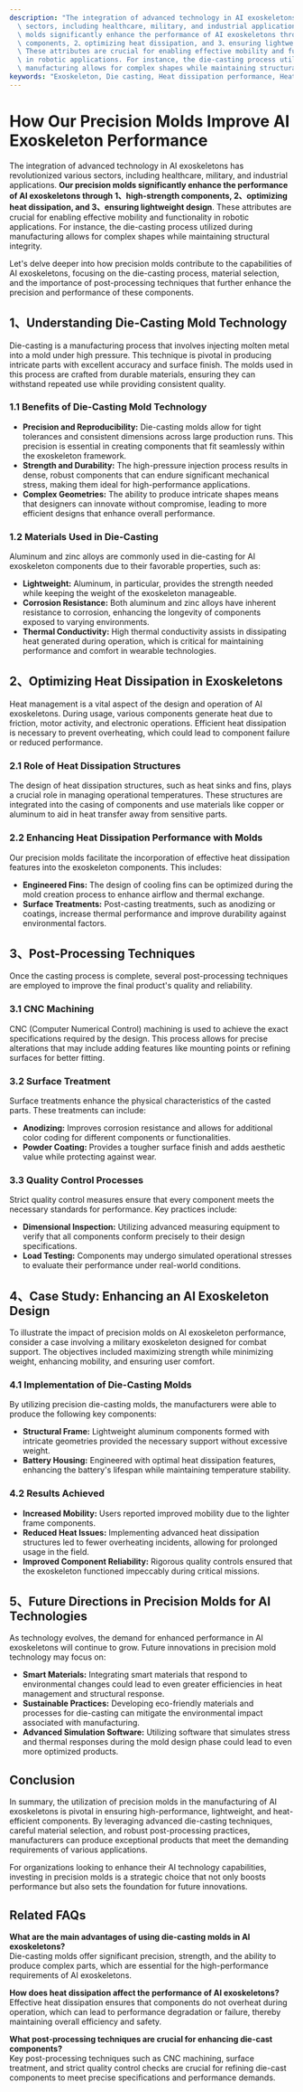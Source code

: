 ```yaml
---
description: "The integration of advanced technology in AI exoskeletons has revolutionized various\
  \ sectors, including healthcare, military, and industrial applications. **Our precision\
  \ molds significantly enhance the performance of AI exoskeletons through 1、high-strength\
  \ components, 2、optimizing heat dissipation, and 3、ensuring lightweight design**.\
  \ These attributes are crucial for enabling effective mobility and functionality\
  \ in robotic applications. For instance, the die-casting process utilized during\
  \ manufacturing allows for complex shapes while maintaining structural integrity."
keywords: "Exoskeleton, Die casting, Heat dissipation performance, Heat sink"
---
```

# How Our Precision Molds Improve AI Exoskeleton Performance

The integration of advanced technology in AI exoskeletons has revolutionized various sectors, including healthcare, military, and industrial applications. **Our precision molds significantly enhance the performance of AI exoskeletons through 1、high-strength components, 2、optimizing heat dissipation, and 3、ensuring lightweight design**. These attributes are crucial for enabling effective mobility and functionality in robotic applications. For instance, the die-casting process utilized during manufacturing allows for complex shapes while maintaining structural integrity.

Let's delve deeper into how precision molds contribute to the capabilities of AI exoskeletons, focusing on the die-casting process, material selection, and the importance of post-processing techniques that further enhance the precision and performance of these components.

## **1、Understanding Die-Casting Mold Technology**

Die-casting is a manufacturing process that involves injecting molten metal into a mold under high pressure. This technique is pivotal in producing intricate parts with excellent accuracy and surface finish. The molds used in this process are crafted from durable materials, ensuring they can withstand repeated use while providing consistent quality.

### **1.1 Benefits of Die-Casting Mold Technology**

- **Precision and Reproducibility:** Die-casting molds allow for tight tolerances and consistent dimensions across large production runs. This precision is essential in creating components that fit seamlessly within the exoskeleton framework.
- **Strength and Durability:** The high-pressure injection process results in dense, robust components that can endure significant mechanical stress, making them ideal for high-performance applications.
- **Complex Geometries:** The ability to produce intricate shapes means that designers can innovate without compromise, leading to more efficient designs that enhance overall performance.

### **1.2 Materials Used in Die-Casting**

Aluminum and zinc alloys are commonly used in die-casting for AI exoskeleton components due to their favorable properties, such as:

- **Lightweight:** Aluminum, in particular, provides the strength needed while keeping the weight of the exoskeleton manageable.
- **Corrosion Resistance:** Both aluminum and zinc alloys have inherent resistance to corrosion, enhancing the longevity of components exposed to varying environments.
- **Thermal Conductivity:** High thermal conductivity assists in dissipating heat generated during operation, which is critical for maintaining performance and comfort in wearable technologies.

## **2、Optimizing Heat Dissipation in Exoskeletons**

Heat management is a vital aspect of the design and operation of AI exoskeletons. During usage, various components generate heat due to friction, motor activity, and electronic operations. Efficient heat dissipation is necessary to prevent overheating, which could lead to component failure or reduced performance.

### **2.1 Role of Heat Dissipation Structures**

The design of heat dissipation structures, such as heat sinks and fins, plays a crucial role in managing operational temperatures. These structures are integrated into the casing of components and use materials like copper or aluminum to aid in heat transfer away from sensitive parts.

### **2.2 Enhancing Heat Dissipation Performance with Molds**

Our precision molds facilitate the incorporation of effective heat dissipation features into the exoskeleton components. This includes:

- **Engineered Fins:** The design of cooling fins can be optimized during the mold creation process to enhance airflow and thermal exchange.
- **Surface Treatments:** Post-casting treatments, such as anodizing or coatings, increase thermal performance and improve durability against environmental factors.

## **3、Post-Processing Techniques**

Once the casting process is complete, several post-processing techniques are employed to improve the final product's quality and reliability.

### **3.1 CNC Machining**

CNC (Computer Numerical Control) machining is used to achieve the exact specifications required by the design. This process allows for precise alterations that may include adding features like mounting points or refining surfaces for better fitting.

### **3.2 Surface Treatment**

Surface treatments enhance the physical characteristics of the casted parts. These treatments can include:

- **Anodizing:** Improves corrosion resistance and allows for additional color coding for different components or functionalities.
- **Powder Coating:** Provides a tougher surface finish and adds aesthetic value while protecting against wear.

### **3.3 Quality Control Processes**

Strict quality control measures ensure that every component meets the necessary standards for performance. Key practices include:

- **Dimensional Inspection:** Utilizing advanced measuring equipment to verify that all components conform precisely to their design specifications.
- **Load Testing:** Components may undergo simulated operational stresses to evaluate their performance under real-world conditions.

## **4、Case Study: Enhancing an AI Exoskeleton Design**

To illustrate the impact of precision molds on AI exoskeleton performance, consider a case involving a military exoskeleton designed for combat support. The objectives included maximizing strength while minimizing weight, enhancing mobility, and ensuring user comfort. 

### **4.1 Implementation of Die-Casting Molds**

By utilizing precision die-casting molds, the manufacturers were able to produce the following key components:

- **Structural Frame:** Lightweight aluminum components formed with intricate geometries provided the necessary support without excessive weight.
- **Battery Housing:** Engineered with optimal heat dissipation features, enhancing the battery's lifespan while maintaining temperature stability.

### **4.2 Results Achieved**

- **Increased Mobility:** Users reported improved mobility due to the lighter frame components.
- **Reduced Heat Issues:** Implementing advanced heat dissipation structures led to fewer overheating incidents, allowing for prolonged usage in the field.
- **Improved Component Reliability:** Rigorous quality controls ensured that the exoskeleton functioned impeccably during critical missions.

## **5、Future Directions in Precision Molds for AI Technologies**

As technology evolves, the demand for enhanced performance in AI exoskeletons will continue to grow. Future innovations in precision mold technology may focus on:

- **Smart Materials:** Integrating smart materials that respond to environmental changes could lead to even greater efficiencies in heat management and structural response.
- **Sustainable Practices:** Developing eco-friendly materials and processes for die-casting can mitigate the environmental impact associated with manufacturing.
- **Advanced Simulation Software:** Utilizing software that simulates stress and thermal responses during the mold design phase could lead to even more optimized products.

## Conclusion

In summary, the utilization of precision molds in the manufacturing of AI exoskeletons is pivotal in ensuring high-performance, lightweight, and heat-efficient components. By leveraging advanced die-casting techniques, careful material selection, and robust post-processing practices, manufacturers can produce exceptional products that meet the demanding requirements of various applications. 

For organizations looking to enhance their AI technology capabilities, investing in precision molds is a strategic choice that not only boosts performance but also sets the foundation for future innovations.

## Related FAQs

**What are the main advantages of using die-casting molds in AI exoskeletons?**  
Die-casting molds offer significant precision, strength, and the ability to produce complex parts, which are essential for the high-performance requirements of AI exoskeletons.

**How does heat dissipation affect the performance of AI exoskeletons?**  
Effective heat dissipation ensures that components do not overheat during operation, which can lead to performance degradation or failure, thereby maintaining overall efficiency and safety.

**What post-processing techniques are crucial for enhancing die-cast components?**  
Key post-processing techniques such as CNC machining, surface treatment, and strict quality control checks are crucial for refining die-cast components to meet precise specifications and performance demands.
